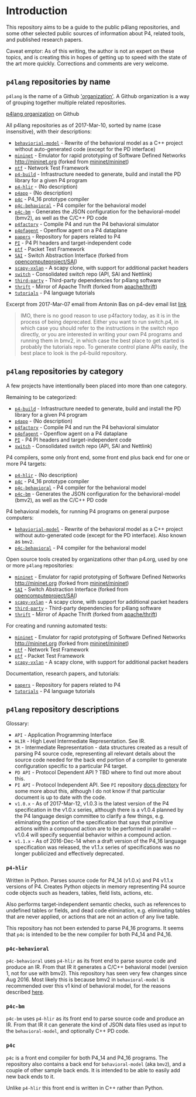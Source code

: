 # Introduction

This repository aims to be a guide to the public p4lang repositories,
and some other selected public sources of information about P4,
related tools, and published research papers.

Caveat emptor: As of this writing, the author is not an expert on
these topics, and is creating this in hopes of getting up to speed
with the state of the art more quickly.  Corrections and comments
are very welcome.


## `p4lang` repositories by name

`p4lang` is the name of a Github
['organization'](https://github.com/blog/674-introducing-organizations).
A Github organization is a way of grouping together multiple related
repositories.

[p4lang organization](https://github.com/p4lang/) on Github

All p4lang repositories as of 2017-Mar-10, sorted by name (case
insensitive), with their descriptions:

* [`behaviorial-model`](https://github.com/p4lang/behavioral-model) -
  Rewrite of the behavioral model as a C++ project without
  auto-generated code (except for the PD interface)
* [`mininet`](https://github.com/p4lang/mininet) - Emulator for rapid
  prototyping of Software Defined Networks http://mininet.org (forked
  from [mininet/mininet](https://github.com/mininet/mininet))
* [`ntf`](https://github.com/p4lang/ntf) - Network Test Framework
* [`p4-build`](https://github.com/p4lang/p4-build) - Infrastructure
  needed to generate, build and install the PD library for a given P4
  program
* [`p4-hlir`](https://github.com/p4lang/p4-hlir) - (No description)
* [`p4app`](https://github.com/p4lang/p4app) - (No description)
* [`p4c`](https://github.com/p4lang/p4c) - P4_16 prototype compiler
* [`p4c-behavioral`](https://github.com/p4lang/p4c-behavioral) - P4
  compiler for the behavioral model
* [`p4c-bm`](https://github.com/p4lang/p4c-bm) - Generates the JSON
  configuration for the behavioral-model (bmv2), as well as the C/C++
  PD code
* [`p4factory`](https://github.com/p4lang/p4factory) - Compile P4 and
  run the P4 behavioral simulator
* [`p4ofagent`](https://github.com/p4lang/p4ofagent) - Openflow agent
  on a P4 dataplane
* [`papers`](https://github.com/p4lang/papers) - Repository for papers
  related to P4
* [`PI`](https://github.com/p4lang/PI) - P4 PI headers and
  target-independent code
* [`ptf`](https://github.com/p4lang/ptf) - Packet Test Framework
* [`SAI`](https://github.com/p4lang/SAI) - Switch Abstraction
  Interface (forked from
  [opencomputeproject/SAI](https://github.com/opencomputeproject/SAI))
* [`scapy-vxlan`](https://github.com/p4lang/scapy-vxlan) - A scapy
  clone, with support for additional packet headers
* [`switch`](https://github.com/p4lang/switch) - Consolidated switch
  repo (API, SAI and Nettlink)
* [`third-party`](https://github.com/p4lang/third-party) - Third-party
  dependencies for p4lang software
* [`thrift`](https://github.com/p4lang/thrift) - Mirror of Apache
  Thrift (forked from
  [apache/thrift](https://github.com/apache/thrift))
* [`tutorials`](https://github.com/p4lang/tutorials) - P4 language
  tutorials


Excerpt from 2017-Mar-07 email from Antonin Bas on p4-dev email list
[link](http://lists.p4.org/pipermail/p4-dev_lists.p4.org/2017-March/000794.html)

> IMO, there is no good reason to use p4factory today, as it is in the
> process of being deprecated.  Either you want to run switch.p4, in
> which case you should refer to the instructions in the switch repo
> directly, or you are interested in writing your own P4 programs and
> running them in bmv2, in which case the best place to get started is
> probably the tutorials repo.  To generate control plane APIs easily,
> the best place to look is the p4-build repository.


## `p4lang` repositories by category

A few projects have intentionally been placed into more than one
category.

Remaining to be categorized:

* [`p4-build`](https://github.com/p4lang/p4-build) - Infrastructure
  needed to generate, build and install the PD library for a given P4
  program
* [`p4app`](https://github.com/p4lang/p4app) - (No description)
* [`p4factory`](https://github.com/p4lang/p4factory) - Compile P4 and
  run the P4 behavioral simulator
* [`p4ofagent`](https://github.com/p4lang/p4ofagent) - Openflow agent
  on a P4 dataplane
* [`PI`](https://github.com/p4lang/PI) - P4 PI headers and
  target-independent code
* [`switch`](https://github.com/p4lang/switch) - Consolidated switch
  repo (API, SAI and Nettlink)

P4 compilers, some only front end, some front end plus back end for
one or more P4 targets:

* [`p4-hlir`](https://github.com/p4lang/p4-hlir) - (No description)
* [`p4c`](https://github.com/p4lang/p4c) - P4_16 prototype compiler
* [`p4c-behavioral`](https://github.com/p4lang/p4c-behavioral) - P4
  compiler for the behavioral model
* [`p4c-bm`](https://github.com/p4lang/p4c-bm) - Generates the JSON
  configuration for the behavioral-model (bmv2), as well as the C/C++
  PD code

P4 behavioral models, for running P4 programs on general purpose
computers:

* [`behaviorial-model`](https://github.com/p4lang/behavioral-model) -
  Rewrite of the behavioral model as a C++ project without
  auto-generated code (except for the PD interface).  Also known as
  `bmv2`.
* [`p4c-behavioral`](https://github.com/p4lang/p4c-behavioral) - P4
  compiler for the behavioral model

Open source tools created by organizations other than p4.org, used by
one or more `p4lang` repositories:

* [`mininet`](https://github.com/p4lang/mininet) - Emulator for rapid
  prototyping of Software Defined Networks http://mininet.org (forked
  from [mininet/mininet](https://github.com/mininet/mininet))
* [`SAI`](https://github.com/p4lang/SAI) - Switch Abstraction
  Interface (forked from
  [opencomputeproject/SAI](https://github.com/opencomputeproject/SAI))
* [`scapy-vxlan`](https://github.com/p4lang/scapy-vxlan) - A scapy
  clone, with support for additional packet headers
* [`third-party`](https://github.com/p4lang/third-party) - Third-party
  dependencies for p4lang software
* [`thrift`](https://github.com/p4lang/thrift) - Mirror of Apache
  Thrift (forked from
  [apache/thrift](https://github.com/apache/thrift))

For creating and running automated tests:

* [`mininet`](https://github.com/p4lang/mininet) - Emulator for rapid
  prototyping of Software Defined Networks http://mininet.org (forked
  from [mininet/mininet](https://github.com/mininet/mininet))
* [`ntf`](https://github.com/p4lang/ntf) - Network Test Framework
* [`ptf`](https://github.com/p4lang/ptf) - Packet Test Framework
* [`scapy-vxlan`](https://github.com/p4lang/scapy-vxlan) - A scapy
  clone, with support for additional packet headers

Documentation, research papers, and tutorials:

* [`papers`](https://github.com/p4lang/papers) - Repository for papers
  related to P4
* [`tutorials`](https://github.com/p4lang/tutorials) - P4 language
  tutorials


## `p4lang` repository descriptions

Glossary:

* `API` - Application Programming Interface
* `HLIR` - High Level Intermediate Representation.  See IR.
* `IR` - Intermediate Representation - data structures created as a
  result of parsing P4 source code, representing all relevant details
  about the source code needed for the back end portion of a compiler
  to generate configuration specific to a particular P4 target.
* `PD API` - Protocol Dependent API ?  TBD where to find out more
  about this.
* `PI API` - Protocol Independent API.  See `PI` repository [docs
  directory](https://github.com/p4lang/PI/blob/master/docs/msg_format.md)
  for some more about this, although I do not know if that particular
  document is up to date with the code.
* `v1.0.x` - As of 2017-Mar-12, v1.0.3 is the latest version of the P4
  specification in the v1.0.x series, although there is a v1.0.4
  planned by the P4 language design committee to clarify a few things,
  e.g. eliminating the portion of the specification that says that
  primitive actions within a compound action are to be performed in
  parallel -- v1.0.4 will specify sequential behavior within a
  compound action.
* `v1.1.x` - As of 2016-Dec-14 when a draft version of the P4_16
  language specification was released, the v1.1.x series of
  specifications was no longer publicized and effectively deprecated.


### `p4-hlir`

Written in Python.  Parses source code for P4_14 (v1.0.x) and P4
v1.1.x versions of P4.  Creates Python objects in memory representing
P4 source code objects such as headers, tables, field lists, actions,
etc.

Also performs target-independent semantic checks, such as references
to undefined tables or fields, and dead code elimination,
e.g. eliminating tables that are never applied, or actions that are
not an action of any live table.

This repository has not been extended to parse P4_16 programs.  It
seems that `p4c` is intended to be the new compiler for both P4_14 and
P4_16.


### `p4c-behavioral`

`p4c-behavioral` uses `p4-hlir` as its front end to parse source code
and produce an IR.  From that IR it generates a C/C++ behavioral model
(version 1, not for use with bmv2).  This repository has seen very few
changes since Aug 2016.  Most likely this is because bmv2 in
`behavioral-model` is recommended over this v1 kind of behavioral
model, for the reasons described
[here](https://github.com/p4lang/behavioral-model#why-did-we-need-bmv2-).


### `p4c-bm`

`p4c-bm` uses `p4-hlir` as its front end to parse source code and
produce an IR.  From that IR it can generate the kind of JSON data
files used as input to the `behavioral-model`, and optionally C++ PD
code.



### `p4c`

`p4c` is a front end compiler for both P4_14 and P4_16 programs.  The
repository also contains a back end for `behavioral-model` (aka
`bmv2`), and a couple of other sample back ends.  It is intended to be
able to easily add new back ends to it.

Unlike `p4-hlir` this front end is written in C++ rather than Python.

